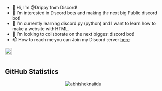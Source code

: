- 👋 Hi, I’m @Drippy from Discord!
- 👀 I’m interested in Discord bots and making the next big Public discord bot!
- 🌱 I’m currently learning discord.py (python) and I want to learn how to make a website with HTML.
- 💞️ I’m looking to collaborate on the next biggest discord bot!
- 📫 How to reach me you can Join my Discord server [here](https://discord.gg/7Da4AQhu4s)

<a href="https://discord.gg/qGRcjb7">
  <img align="left" width="22px" src="https://cdn.jsdelivr.net/npm/simple-icons@v3/icons/discord.svg" />
</a>

<br/>
<br/>

## GitHub Statistics
<p align="center"> <img src="https://github-readme-stats.vercel.app/api?username=DrippyName&count_private=true&show_icons=true&theme=algolia" alt="abhisheknaiidu" />
<!---
DrippyName/DrippyName is a ✨ special ✨ repository because its `README.md` (this file) appears on your GitHub profile.
You can click the Preview link to take a look at your changes.
--->
